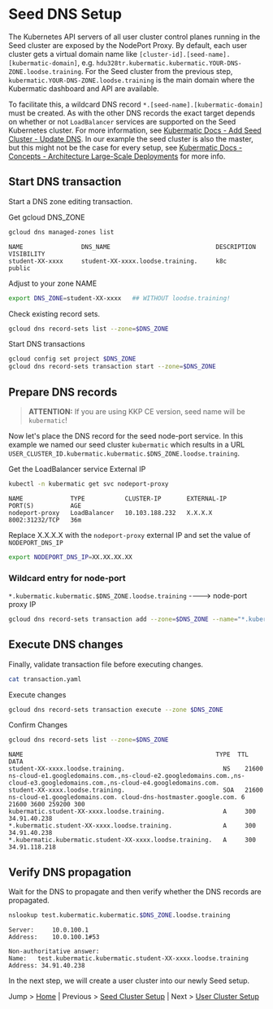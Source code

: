 # Seed DNS Setup

The Kubernetes API servers of all user cluster control planes running in the Seed cluster are exposed by the NodePort Proxy. By default, each user cluster gets a virtual domain name like `[cluster-id].[seed-name].[kubermatic-domain]`, e.g. `hdu328tr.kubermatic.kubermatic.YOUR-DNS-ZONE.loodse.training`. For the Seed cluster from the previous step, `kubermatic.YOUR-DNS-ZONE.loodse.training` is the main domain where the Kubermatic dashboard and API are available.

To facilitate this, a wildcard DNS record `*.[seed-name].[kubermatic-domain]` must be created. As with the other DNS records the exact target depends on whether or not `LoadBalancer` services are supported on the Seed Kubernetes cluster. For more information, see [Kubermatic Docs - Add Seed Cluster - Update DNS](https://docs.kubermatic.com/kubermatic/master/guides/installation/add_seed_cluster_ce/#:~:text=Update,Depending). In our example the seed cluster is also the master, but this might not be the case for every setup, see [Kubermatic Docs - Concepts - Architecture Large-Scale Deployments](https://docs.kubermatic.com/kubermatic/master/architecture/) for more info.

## Start DNS transaction

Start a DNS zone editing transaction.

Get gcloud DNS_ZONE
```bash
gcloud dns managed-zones list
```

```text
NAME                DNS_NAME                             DESCRIPTION  VISIBILITY
student-XX-xxxx     student-XX-xxxx.loodse.training.     k8c          public
```

Adjust to your zone NAME 
```bash
export DNS_ZONE=student-XX-xxxx   ## WITHOUT loodse.training!
```
Check existing record sets.
```bash
gcloud dns record-sets list --zone=$DNS_ZONE
```

Start DNS transactions
```bash
gcloud config set project $DNS_ZONE
gcloud dns record-sets transaction start --zone=$DNS_ZONE
```

## Prepare DNS records
>**ATTENTION:** If you are using KKP CE version, seed name will be `kubermatic`!

Now let's place the DNS record for the seed node-port service. In this example we named our seed cluster `kubermatic` which results in a URL `USER_CLUSTER_ID.kubermatic.kubermatic.$DNS_ZONE.loodse.training`.

Get the LoadBalancer service External IP
```bash
kubectl -n kubermatic get svc nodeport-proxy
```

```text
NAME             TYPE           CLUSTER-IP       EXTERNAL-IP     PORT(S)          AGE
nodeport-proxy   LoadBalancer   10.103.188.232   X.X.X.X         8002:31232/TCP   36m
```

Replace  X.X.X.X with the `nodeport-proxy` external IP and set the value of `NODEPORT_DNS_IP`
```bash
export NODEPORT_DNS_IP=XX.XX.XX.XX
```

### Wildcard entry for node-port

`*.kubermatic.kubermatic.$DNS_ZONE.loodse.training` ----> node-port proxy IP
```bash
gcloud dns record-sets transaction add --zone=$DNS_ZONE --name="*.kubermatic.kubermatic.$DNS_ZONE.loodse.training" --ttl 300 --type A  $NODEPORT_DNS_IP
```

## Execute DNS changes

Finally, validate transaction file before executing changes.
```bash
cat transaction.yaml
```

Execute changes
```bash
gcloud dns record-sets transaction execute --zone $DNS_ZONE
```

Confirm Changes
```bash
gcloud dns record-sets list --zone=$DNS_ZONE
```

```text
NAME                                                     TYPE  TTL    DATA
student-XX-xxxx.loodse.training.                           NS    21600  ns-cloud-e1.googledomains.com.,ns-cloud-e2.googledomains.com.,ns-cloud-e3.googledomains.com.,ns-cloud-e4.googledomains.com.
student-XX-xxxx.loodse.training.                           SOA   21600  ns-cloud-e1.googledomains.com. cloud-dns-hostmaster.google.com. 6 21600 3600 259200 300
kubermatic.student-XX-xxxx.loodse.training.                A     300    34.91.40.238
*.kubermatic.student-XX-xxxx.loodse.training.              A     300    34.91.40.238
*.kubermatic.kubermatic.student-XX-xxxx.loodse.training.   A     300    34.91.118.218
```

## Verify DNS propagation

Wait for the DNS to propagate and then verify whether the DNS records are propagated.
```bash
nslookup test.kubermatic.kubermatic.$DNS_ZONE.loodse.training
```

```text
Server:		10.0.100.1
Address:	10.0.100.1#53

Non-authoritative answer:
Name:	test.kubermatic.kubermatic.student-XX-xxxx.loodse.training
Address: 34.91.40.238
```

In the next step, we will create a user cluster into our newly Seed setup.


Jump > [Home](../README.md) | Previous > [Seed Cluster Setup](../04-add-seed-cluster/README.md) | Next > [User Cluster Setup](../06-create-user-cluster/README.md)